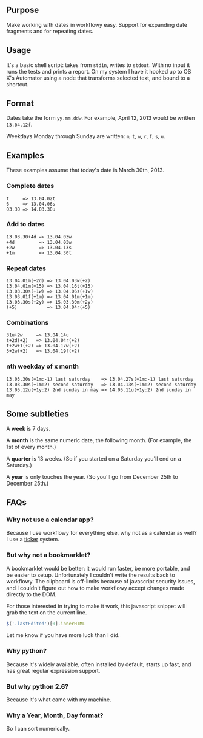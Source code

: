 ## Purpose

Make working with dates in workflowy easy. Support for expanding date fragments and for repeating dates.

## Usage

It's a basic shell script: takes from `stdin`, writes to `stdout`. With no input it runs the tests and prints a report. On my system I have it hooked up to OS X's Automator using a node that transforms selected text, and bound to a shortcut.

## Format

Dates take the form `yy.mm.ddw`. For example, April 12, 2013 would be written `13.04.12f`.

Weekdays Monday through Sunday are written: `m`, `t`, `w`, `r`, `f`, `s`, `u`.

## Examples

These examples assume that today's date is March 30th, 2013.

### Complete dates

    t     => 13.04.02t
    6     => 13.04.06s
    03.30 => 14.03.30u

### Add to dates

    13.03.30+4d => 13.04.03w
    +4d         => 13.04.03w
    +2w         => 13.04.13s
    +1m         => 13.04.30t

### Repeat dates

    13.04.01m(+2d) => 13.04.03w(+2)
    13.04.01m(+15) => 13.04.16t(+15)
    13.03.30s(+1w) => 13.04.06s(+1w)
    13.03.01f(+1m) => 13.04.01m(+1m)
    13.03.30s(+2y) => 15.03.30m(+2y)
    (+5)           => 13.04.04r(+5)

### Combinations

    31u+2w     => 13.04.14u
    t+2d(+2)   => 13.04.04r(+2)
    t+2w+1(+2) => 13.04.17w(+2)
    5+2w(+2)   => 13.04.19f(+2)

### nth weekday of x month

    13.03.30s(+1m:-1) last saturday    => 13.04.27s(+1m:-1) last saturday
    13.03.30s(+1m:2) second saturday   => 13.04.13s(+1m:2) second saturday
    13.05.12u(+1y:2) 2nd sunday in may => 14.05.11u(+1y:2) 2nd sunday in may

## Some subtleties

A **week** is 7 days.

A **month** is the same numeric date, the following month. (For example, the 1st of
every month.)

A **quarter** is 13 weeks. (So if you started on a Saturday you'll end on a Saturday.)

A **year** is only touches the year. (So you'll go from December 25th to December 25th.)

## FAQs

### Why not use a calendar app?

Because I use workflowy for everything else, why not as a calendar as well? I use a [ticker](http://en.wikipedia.org/wiki/Tickler_file) system.

### But why not a bookmarklet?

A bookmarklet would be better: it would run faster, be more portable, and be easier to setup. Unfortunately I couldn't write the results back to workflowy. The clipboard is off-limits because of javascript security issues, and I couldn't figure out how to make workflowy accept changes made directly to the DOM.

For those interested in trying to make it work, this javascript snippet will grab the text on the current line.

```javascript
$('.lastEdited')[0].innerHTML
```

Let me know if you have more luck than I did.

### Why python?

Because it's widely available, often installed by default, starts up fast, and has great regular expression support.


### But why python 2.6?

Because it's what came with my machine.

### Why a Year, Month, Day format?

So I can sort numerically.
